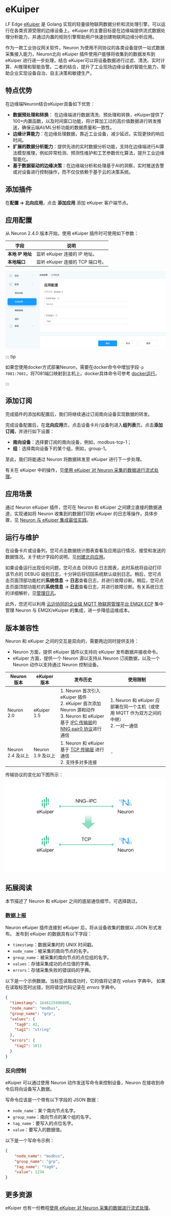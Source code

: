 # eKuiper

LF Edge [eKuiper] 是 Golang 实现的轻量级物联网数据分析和流处理引擎，可以运行在各类资源受限的边缘设备上。eKuiper 的主要目标是在边缘端提供流式数据处理分析能力，并通过内置的规则引擎帮助用户快速创建物联网边缘分析应用。

作为一款工业协议网关软件，Neuron 为使用不同协议的各类设备提供一站式数据采集接入能力，Neuron北向 eKuiper 插件使用户能够将收集到的数据发布到 eKuiper 进行进一步处理，结合 eKuiper可以将设备数据进行过滤、清洗、实时计算、AI推理和智能告警。二者的结合，提升了工业现场边缘设备的智能化能力，帮助企业实现设备自治、自主决策和敏捷生产。

## 特点优势

在边缘端Neuron结合eKuiper具备如下优势：

- <b>数据预处理和转换</b>： 在边缘端进行数据清洗、预处理和转换，eKuiper提供了100+内置函数，以及时间窗口功能，将计算加工过的高价值数据进行转发推送，确保云端AI/ML分析功能的数据质量和一致性。
- <b>边缘计算能力</b>：在边缘处理数据，靠近工业设备，减少延迟，实现更快的响应时间。
- <b>扩展的数据分析能力</b>：提供先进的实时数据分析功能，支持在边缘端进行AI算法模型推理，例如异常检测、预测性维护和工艺参数优化算法，提升工业边缘智能化。
- <b>基于数据驱动的边缘决策</b>：在边缘端分析和处理基于AI的洞察，实时推送告警或对设备进行控制操作，而不仅仅依赖于基于云的决策系统。

## 添加插件

在**配置 -> 北向应用**，点击 **添加应用** 添加 eKuiper 客户端节点。

## 应用配置

从 Neuron 2.4.0 版本开始，使用 eKuiper 插件时可使用如下参数：

| 字段             | 说明                             |
| ---------------- | -------------------------------- |
| **本地 IP 地址** | 监听 eKuiper 连接的 IP 地址。    |
| **本地端口**     | 监听 eKuiper 连接的 TCP 端口号。 |

<img src="./assets/ekuiper_conf.png" alt="connection_change" style="zoom:50%;" />

::: tip

如果您使用docker方式部署Neuron，需要在docker命令中增加字段`-p 7081:7081`，将7081端口映射到主机上。docker具体命令可参考 [docker运行](../../../installation/neuron/docker.md)。

:::

## 添加订阅

完成插件的添加和配置后，我们将继续通过订阅南向设备实现数据的转发。

完成设备配置后，在**北向应用**页，点击设备卡片/设备列进入**组列表**页。点击**添加订阅**，并进行如下设置：

- **南向设备**：选择要订阅的南向设备，例如，modbus-tcp-1；
- **组**：选择南向设备下的某个组，例如，group-1。

至此，我们将能通过 Neuron 将数据转发至 eKuiper 进行下一步处理。

有关在 eKuiper 中的操作，见[使用 eKuiper 对 Neuron 采集的数据进行流式处理](https://ekuiper.org/docs/zh/latest/integrations/neuron/neuron_integration_tutorial.html#integration-of-neuron-and-ekuiper)。

## 应用场景

通过 Neuron eKuiper 插件，您可在 Neuron 和 eKuiper 之间建立直接的数据通道，实现诸如将 Neuron 收集到的数据打印到 eKuiper 的日志等操作，具体步骤，见 [Neuron 与 eKuiper 集成最佳实践](./ekuiper.md)。

## 运行与维护

在设备卡片或设备列，您可点击数据统计图表查看及应用运行情况、接受和发送的数据情况。关于统计字段的说明，见[创建北向应用](../north-apps.md)。

如果设备运行出现任何问题，您可点击 DEBUG 日志图表，此时系统将自动打印该节点的 DEBUG 级别日志，十分钟后将切回系统默认级别日志。稍后，您可点击页面顶部功能栏的**系统信息** -> **日志**查看日志，并进行故障诊断。稍后，您可点击页面顶部功能栏的**系统信息** -> **日志**查看日志，并进行故障诊断。有关系统日志的详细解析，见[管理日志](../../../admin/log-management.md)。

此外，您还可以利用 [云边协同的企业级 MQTT 物联网管理平台 EMQX ECP](https://www.emqx.com/zh/products/emqx-ecp) 集中管理 Neuron 与 EMQX/eKuiper 的集成，进一步降低运维成本。

## 版本兼容性

Neuron 和 eKuiper 之间的交互是双向的，需要两边同时提供支持：
* Neuron 方面，提供 eKuiper 插件以支持向 eKuiper 发布数据并接收命令。
* eKuiper 方面，提供一个 Neuron 源以支持从 Neuron 订阅数据，以及一个 Neuron 动作以支持通过 Neuron 控制设备。

| Neuron 版本       | eKuiper 版本      | 发布历史                                                     | 使用限制                                                     |
| ----------------- | ----------------- | ------------------------------------------------------------ | ------------------------------------------------------------ |
| Neuron 2.0        | eKuiper 1.5       | 1. Neuron 首次引入 eKuiper 插件<br />2. eKuiper 首次添加 Neuron 源和动作 <br />3. Neuron 和 eKuiper 基于 [IPC 传输层]的 [NNG pair0 协议]进行通信<br /> | 1. Neuron 和 eKuiper 应部署在同一个主机（或使用 MQTT 作为双方之间的中继）<br />2. 一对一通信 |
| Neuron 2.4 及以上 | Neuron 1.9 及以上 | 1. Neuron 和 eKuiper 基于 [TCP 传输层] 进行通信 <br />2. 支持多对多连接 | -                                                            |

 传输协议的变化如下图所示：<img src="./assets/connection_change.png" alt="connection_change" style="zoom:50%;" />

## 拓展阅读

本节描述了 Neuron 和 eKuiper 之间的底层通信细节，可选择跳过。

### 数据上报

Neuron eKuiper 插件连接到 eKuiper 后，将从设备收集的数据以 JSON 形式发布。
发布到 eKuiper 的数据具有以下字段：
* `timestamp`：数据采集时的 UNIX 时间戳。
* `node_name`：被采集的南向节点的名字。
* `group_name`：被采集的南向节点的点位组的名字。
* `values`：存储采集成功的点位值的字典。
* `errors`：存储采集失败的错误码的字典。

以下是一个示例数据。当标签读取成功时，它的值将记录在 *values* 字典中。
如果在读取标签时出错，则将错误代码记录在 *errors* 字典中。

``` json
{
  "timestamp": 1646125996000,
  "node_name": "modbus", 
  "group_name": "grp",
  "values": {
    "tag0": 42,
    "tag1": "string"
  },
  "errors": {
    "tag2": 1011
  }
}
```

### 反向控制

eKuiper 可以通过使用 Neuron 动作发送写命令来控制设备，Neuron 在接收到命令后将向设备写入数据。

写命令应该是一个带有以下字段的 JSON 数据：
* `node_name`：某个南向节点名字。
* `group_name`：南向节点的某个组的名字。
* `tag_name`：要写入的点位名字。
* `value`：要写入的数据值。

以下是一个写命令示例：

``` json
{
    "node_name": "modbus",
    "group_name": "grp",
    "tag_name": "tag0",
    "value": 1234
}
```

## 更多资源

eKuiper 也有一份教程[使用 eKuiper 对 Neuron 采集的数据进行流式处理]。

[eKuiper]: https://ekuiper.org
[NNG pair0 协议]: https://nng.nanomsg.org/man/v1.3.2/nng_pair.7.html
[IPC 传输层]: https://nng.nanomsg.org/man/v1.3.2/nng_ipc.7.html
[TCP 传输层]: https://nng.nanomsg.org/man/v1.3.2/nng_tcp.7.html
[使用 eKuiper 对 Neuron 采集的数据进行流式处理]: https://ekuiper.org/docs/zh/latest/integrations/neuron/neuron_integration_tutorial.html#integration-of-neuron-and-ekuiper
